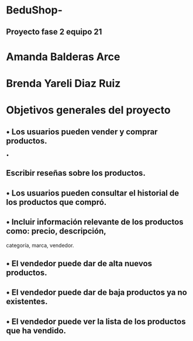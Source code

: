 # BeduShop-
## Proyecto fase 2 equipo 21


# Amanda Balderas Arce


# Brenda Yareli Diaz Ruiz

# Objetivos generales del proyecto


## • Los usuarios pueden vender y comprar productos.
• 

## Escribir reseñas sobre los productos.


## • Los usuarios pueden consultar el historial de los productos que compró.


## • Incluir información relevante de los productos como: precio, descripción, 
categoría, marca, vendedor.



## • El vendedor puede dar de alta nuevos productos.


## • El vendedor puede dar de baja productos ya no existentes.


## • El vendedor puede ver la lista de los productos que ha vendido. 
